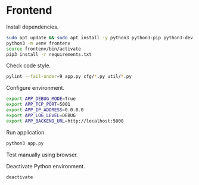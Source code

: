 # Frontend

Install dependencies.

```bash
sudo apt update && sudo apt install -y python3 python3-pip python3-dev python3-venv
python3 -m venv frontenv
source frontenv/bin/activate
pip3 install -r requirements.txt
```

Check code style.

```bash
pylint --fail-under=9 app.py cfg/*.py util/*.py
```

Configure environment.

```bash
export APP_DEBUG_MODE=True
export APP_TCP_PORT=5001
export APP_IP_ADDRESS=0.0.0.0
export APP_LOG_LEVEL=DEBUG
export APP_BACKEND_URL=http://localhost:5000
```

Run application.

```bash
python3 app.py
```

Test manually using browser.

Deactivate Python environment.

```bash
deactivate
```